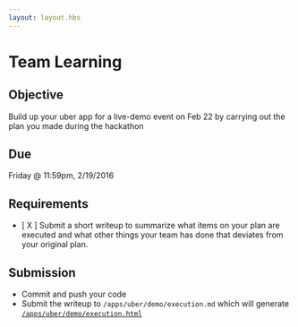 ```yaml
---
layout: layout.hbs
---
```


# Team Learning

## Objective

Build up your uber app for a live-demo event on Feb 22 by carrying out the plan
you made during the hackathon

## Due

Friday @ 11:59pm, 2/19/2016

## Requirements

* [ X ] Submit a short writeup to summarize what items on your plan are executed
and what other things your team has done that deviates from your original plan.

## Submission
* Commit and push your code
* Submit the writeup to `/apps/uber/demo/execution.md` which will generate [`/apps/uber/demo/execution.html`](/apps/uber/demo/execution.html)
